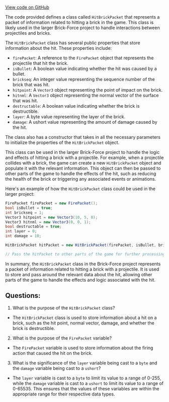[View code on GitHub](https://github.com/TieHaxJan/Brick-Force/Assembly-CSharp\HitBrickPacket.cs)

The code provided defines a class called `HitBrickPacket` that represents a packet of information related to hitting a brick in the game. This class is likely used in the larger Brick-Force project to handle interactions between projectiles and bricks.

The `HitBrickPacket` class has several public properties that store information about the hit. These properties include:
- `firePacket`: A reference to the `FirePacket` object that represents the projectile that hit the brick.
- `isBullet`: A boolean value indicating whether the hit was caused by a bullet.
- `brickseq`: An integer value representing the sequence number of the brick that was hit.
- `hitpoint`: A `Vector3` object representing the point of impact on the brick.
- `hitnml`: A `Vector3` object representing the normal vector of the surface that was hit.
- `destructable`: A boolean value indicating whether the brick is destructible.
- `layer`: A byte value representing the layer of the brick.
- `damage`: A ushort value representing the amount of damage caused by the hit.

The class also has a constructor that takes in all the necessary parameters to initialize the properties of the `HitBrickPacket` object.

This class can be used in the larger Brick-Force project to handle the logic and effects of hitting a brick with a projectile. For example, when a projectile collides with a brick, the game can create a new `HitBrickPacket` object and populate it with the relevant information. This object can then be passed to other parts of the game to handle the effects of the hit, such as reducing the health of the brick or triggering any associated events or animations.

Here's an example of how the `HitBrickPacket` class could be used in the larger project:

```csharp
FirePacket firePacket = new FirePacket();
bool isBullet = true;
int brickseq = 1;
Vector3 hitpoint = new Vector3(10, 5, 0);
Vector3 hitnml = new Vector3(0, 0, 1);
bool destructable = true;
int layer = 0;
int damage = 10;

HitBrickPacket hitPacket = new HitBrickPacket(firePacket, isBullet, brickseq, hitpoint, hitnml, destructable, layer, damage);

// Pass the hitPacket to other parts of the game for further processing
```

In summary, the `HitBrickPacket` class in the Brick-Force project represents a packet of information related to hitting a brick with a projectile. It is used to store and pass around the relevant data about the hit, allowing other parts of the game to handle the effects and logic associated with the hit.
## Questions: 
 1. What is the purpose of the `HitBrickPacket` class?
- The `HitBrickPacket` class is used to store information about a hit on a brick, such as the hit point, normal vector, damage, and whether the brick is destructible.

2. What is the purpose of the `FirePacket` variable?
- The `FirePacket` variable is used to store information about the firing action that caused the hit on the brick.

3. What is the significance of the `layer` variable being cast to a `byte` and the `damage` variable being cast to a `ushort`?
- The `layer` variable is cast to a `byte` to limit its value to a range of 0-255, while the `damage` variable is cast to a `ushort` to limit its value to a range of 0-65535. This ensures that the values of these variables are within the appropriate range for their respective data types.